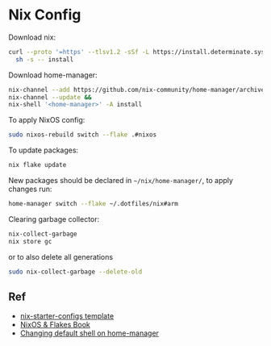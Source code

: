 # Nix Config

Download nix:
```sh
curl --proto '=https' --tlsv1.2 -sSf -L https://install.determinate.systems/nix | \
  sh -s -- install
```

Download home-manager:
```sh
nix-channel --add https://github.com/nix-community/home-manager/archive/master.tar.gz home-manager &&
nix-channel --update &&
nix-shell '<home-manager>' -A install
```

To apply NixOS config:
```sh
sudo nixos-rebuild switch --flake .#nixos
```

To update packages:
```sh
nix flake update
```

New packages should be declared in `~/nix/home-manager/`, to apply changes run:
```sh
home-manager switch --flake ~/.dotfiles/nix#arm
```

Clearing garbage collector:
```sh
nix-collect-garbage 
nix store gc
```
or to also delete all generations
```sh
sudo nix-collect-garbage --delete-old
```

## Ref
- [nix-starter-configs template](https://github.com/Misterio77/nix-starter-configs?tab=readme-ov-file)
- [NixOS & Flakes Book](https://nixos-and-flakes.thiscute.world/introduction/)
- [Changing default shell on home-manager](https://discourse.nixos.org/t/using-home-manager-to-control-default-user-shell/8489/2)
